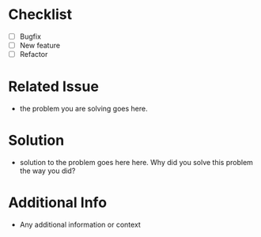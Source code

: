# Checklist

- [ ] Bugfix
- [ ] New feature
- [ ] Refactor

# Related Issue

- the problem you are solving goes here.

# Solution

- solution to the problem goes here here. Why did you solve this problem the way you did?

# Additional Info

- Any additional information or context
